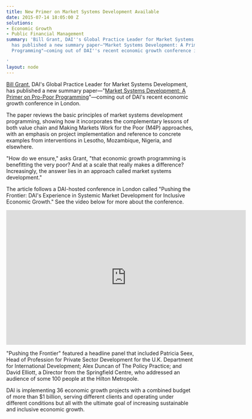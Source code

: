 ```yaml
---
title: New Primer on Market Systems Development Available
date: 2015-07-14 18:05:00 Z
solutions:
- Economic Growth
- Public Financial Management
summary: 'Bill Grant, DAI''s Global Practice Leader for Market Systems Development,
  has published a new summary paper—"Market Systems Development: A Primer on Pro-Poor
  Programming"—coming out of DAI''s recent economic growth conference in London.

'
layout: node
---
```


[Bill Grant](/who-we-are/our-team/bill-grant), DAI's Global Practice Leader for Market Systems Development, has published a new summary paper—"[Market Systems Development: A Primer on Pro-Poor Programming](http://dai-global-developments.com/articles/market-systems-development-a-primer-on-pro-poor-programming/)"—coming out of DAI's recent economic growth conference in London.

The paper reviews the basic principles of market systems development programming, showing how it incorporates the complementary lessons of both value chain and Making Markets Work for the Poor (M4P) approaches, with an emphasis on project implementation and reference to concrete examples from interventions in Lesotho, Mozambique, Nigeria, and elsewhere.

"How do we ensure," asks Grant, "that economic growth programming is benefitting the very poor? And at a scale that really makes a difference? Increasingly, the answer lies in an approach called market systems development."

The article follows a DAI-hosted conference in London called "Pushing the Frontier: DAI's Experience in Systemic Market Development for Inclusive Economic Growth." See the video below for more about the conference.

<iframe src="https://player.vimeo.com/video/130222083" width="640" height="360" frameborder="0" webkitallowfullscreen mozallowfullscreen allowfullscreen></iframe>

"Pushing the Frontier" featured a headline panel that included Patricia Seex, Head of Profession for Private Sector Development for the U.K. Department for International Development; Alex Duncan of The Policy Practice; and David Elliott, a Director from the Springfield Centre, who addressed an audience of some 100 people at the Hilton Metropole.

DAI is implementing 36 economic growth projects with a combined budget of more than $1 billion, serving different clients and operating under different conditions but all with the ultimate goal of increasing sustainable and inclusive economic growth.